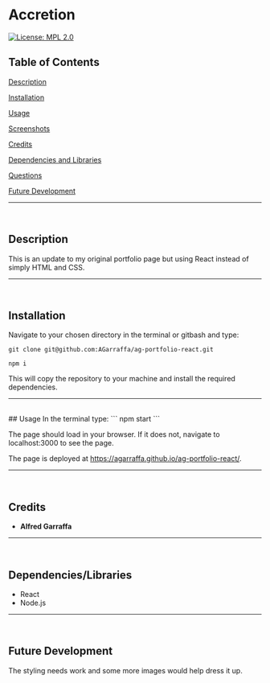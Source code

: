 # Accretion
[![License: MPL 2.0](https://img.shields.io/badge/License-MPL_2.0-brightgreen.svg)](https://opensource.org/licenses/MPL-2.0)

## Table of Contents
[Description](#description)

[Installation](#installation)

[Usage](#usage)

[Screenshots](#screenshots)

[Credits](#credits)

[Dependencies and Libraries](#dependencies/libraries)

[Questions](#questions)

[Future Development](#future-development)

---
<br>


## Description
This is an update to my original portfolio page but using React instead of simply HTML and CSS.

                
---  
<br>

## Installation
Navigate to your chosen directory in the terminal or gitbash and type:
```
git clone git@github.com:AGarraffa/ag-portfolio-react.git

npm i

```

This will copy the repository to your machine and install the required dependencies.


    
---
<br>
## Usage
In the terminal type: 
```
npm start
```

The page should load in your browser. If it does not, navigate to localhost:3000 to see the page.

The page is deployed at https://agarraffa.github.io/ag-portfolio-react/.

---
<br>

## Credits
* **Alfred Garraffa** 

---
<br>

## Dependencies/Libraries
* React
* Node.js


---
<br>

## Future Development
The styling needs work and some more images would help dress it up.
